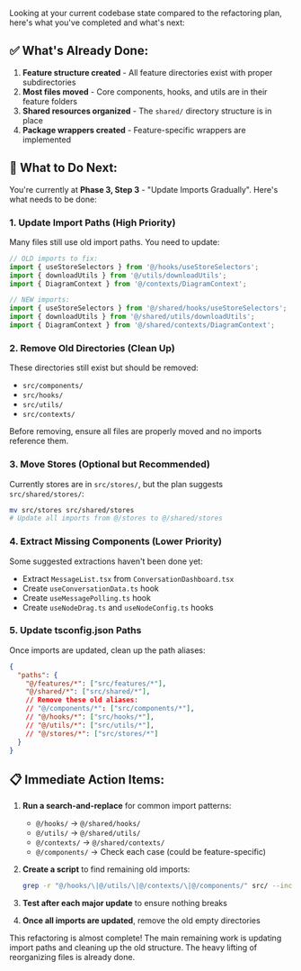 Looking at your current codebase state compared to the refactoring plan, here's what you've completed and what's next:

## ✅ What's Already Done:

1. **Feature structure created** - All feature directories exist with proper subdirectories
2. **Most files moved** - Core components, hooks, and utils are in their feature folders
3. **Shared resources organized** - The `shared/` directory structure is in place
4. **Package wrappers created** - Feature-specific wrappers are implemented

## 🔄 What to Do Next:

You're currently at **Phase 3, Step 3** - "Update Imports Gradually". Here's what needs to be done:

### 1. **Update Import Paths** (High Priority)
Many files still use old import paths. You need to update:

```typescript
// OLD imports to fix:
import { useStoreSelectors } from '@/hooks/useStoreSelectors';
import { downloadUtils } from '@/utils/downloadUtils';
import { DiagramContext } from '@/contexts/DiagramContext';

// NEW imports:
import { useStoreSelectors } from '@/shared/hooks/useStoreSelectors';
import { downloadUtils } from '@/shared/utils/downloadUtils';
import { DiagramContext } from '@/shared/contexts/DiagramContext';
```

### 2. **Remove Old Directories** (Clean Up)
These directories still exist but should be removed:
- `src/components/`
- `src/hooks/`
- `src/utils/`
- `src/contexts/`

Before removing, ensure all files are properly moved and no imports reference them.

### 3. **Move Stores** (Optional but Recommended)
Currently stores are in `src/stores/`, but the plan suggests `src/shared/stores/`:
```bash
mv src/stores src/shared/stores
# Update all imports from @/stores to @/shared/stores
```

### 4. **Extract Missing Components** (Lower Priority)
Some suggested extractions haven't been done yet:
- Extract `MessageList.tsx` from `ConversationDashboard.tsx`
- Create `useConversationData.ts` hook
- Create `useMessagePolling.ts` hook
- Create `useNodeDrag.ts` and `useNodeConfig.ts` hooks

### 5. **Update tsconfig.json Paths**
Once imports are updated, clean up the path aliases:
```json
{
  "paths": {
    "@/features/*": ["src/features/*"],
    "@/shared/*": ["src/shared/*"],
    // Remove these old aliases:
    // "@/components/*": ["src/components/*"],
    // "@/hooks/*": ["src/hooks/*"],
    // "@/utils/*": ["src/utils/*"],
    // "@/stores/*": ["src/stores/*"]
  }
}
```

## 📋 Immediate Action Items:

1. **Run a search-and-replace** for common import patterns:
   - `@/hooks/` → `@/shared/hooks/`
   - `@/utils/` → `@/shared/utils/`
   - `@/contexts/` → `@/shared/contexts/`
   - `@/components/` → Check each case (could be feature-specific)

2. **Create a script** to find remaining old imports:
   ```bash
   grep -r "@/hooks/\|@/utils/\|@/contexts/\|@/components/" src/ --include="*.tsx" --include="*.ts"
   ```

3. **Test after each major update** to ensure nothing breaks

4. **Once all imports are updated**, remove the old empty directories

This refactoring is almost complete! The main remaining work is updating import paths and cleaning up the old structure. The heavy lifting of reorganizing files is already done.